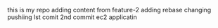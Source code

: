 this is my repo
adding content from feature-2
adding rebase
changing
pushiing
lst comit
2nd commit
ec2 applicatin
